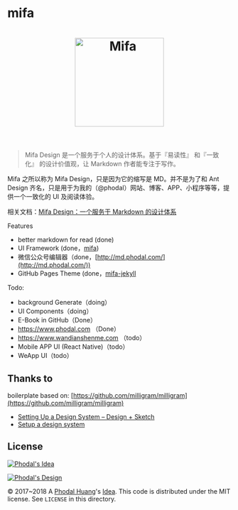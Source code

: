 # mifa

<h1 align="center">
	<img width="200" src="https://phodal.github.io/mifa/mifa.svg" alt="Mifa">
	<br>
	<br>
</h1>

> Mifa Design 是一个服务于个人的设计体系。基于『易读性』 和『一致化』 的设计价值观，让 Markdown 作者能专注于写作。

Mifa 之所以称为 Mifa Design，只是因为它的缩写是 MD。并不是为了和 Ant Design 齐名，只是用于为我的（@phodal）网站、博客、APP、小程序等等，提供一个一致化的 UI 及阅读体验。

相关文档：[Mifa Design：一个服务于 Markdown 的设计体系](https://www.phodal.com/blog/mifa-design-atomic-design-a-markdown-design/)

Features

 - better markdown for read (done)
 - UI Framework (done，[mifa](https://github.com/phodal/mifa))
 - 微信公众号编辑器（done，[http://md.phodal.com/](http://md.phodal.com/))
 - GitHub Pages Theme (done，[mifa-jekyll](https://github.com/phodal/mifa-jekyll)

Todo:

 - background Generate（doing）
 - UI Components（doing）
 - E-Book in GitHub（Done）
 - https://www.phodal.com （Done）
 - https://www.wandianshenme.com （todo）
 - Mobile APP UI (React Native)（todo）
 - WeApp UI（todo）

Thanks to
---

boilerplate based on: [https://github.com/milligram/milligram](https://github.com/milligram/milligram)

 - [Setting Up a Design System – Design + Sketch](https://medium.com/sketch-app-sources/setting-up-a-design-system-8729510def93) 
 - [Setup a design system](https://blog.prototypr.io/design-system-ac88c6740f53)

License
---

[![Phodal's Idea](http://brand.phodal.com/shields/idea-small.svg)](http://ideas.phodal.com/)

[![Phodal's Design](http://brand.phodal.com/shields/design-small.svg)](https://www.phodal.com/)

© 2017~2018 A [Phodal Huang](https://www.phodal.com)'s [Idea](http://github.com/phodal/ideas).  This code is distributed under the MIT license. See `LICENSE` in this directory.

